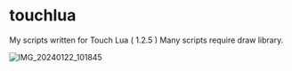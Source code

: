 # touchlua
My scripts written for Touch Lua ( 1.2.5 )
Many scripts require draw library.

![IMG_20240122_101845](https://github.com/Isemenuk27/touchlua/assets/77487254/244b0cb8-eb6f-4bc0-88b9-87439470bb12)
